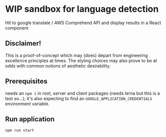 # WIP sandbox for language detection


Hit to google translate / AWS Comprehend API and display results in a React component

## Disclaimer!
This is a proof-of-concept which may (does) depart from engineering excellence principles at times. The styling choices may also prove to be at odds with common notions of aesthetic desirability.

## Prerequisites
needs an `npm i` in root, server and client packages (needs lerna but this is a  test so...); it's also expecting to find an `GOOGLE_APPLICATION_CREDENTIALS` environment variable.

## Run application

```bash
npm run start
```
